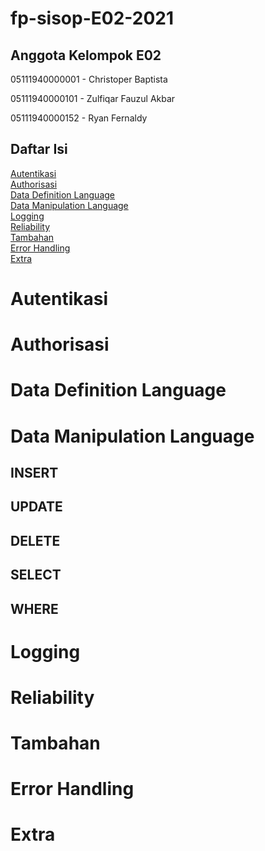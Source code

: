 # fp-sisop-E02-2021

## Anggota Kelompok E02
05111940000001 - Christoper Baptista

05111940000101 - Zulfiqar Fauzul Akbar

05111940000152 - Ryan Fernaldy

## Daftar Isi
[Autentikasi](https://github.com/Moon3903/fp-sisop-E02-2021#autentikasi) </br>
[Authorisasi](https://github.com/Moon3903/fp-sisop-E02-2021#authorisasi) </br>
[Data Definition Language](https://github.com/Moon3903/fp-sisop-E02-2021#data-definition-language) </br>
[Data Manipulation Language](https://github.com/Moon3903/fp-sisop-E02-2021#data-manipulation-language) </br>
[Logging](https://github.com/Moon3903/fp-sisop-E02-2021#logging) </br>
[Reliability](https://github.com/Moon3903/fp-sisop-E02-2021#reliability) </br>
[Tambahan](https://github.com/Moon3903/fp-sisop-E02-2021#tambahan) </br>
[Error Handling](https://github.com/Moon3903/fp-sisop-E02-2021#error-handling) </br>
[Extra](https://github.com/Moon3903/fp-sisop-E02-2021#extra) </br>

# Autentikasi
# Authorisasi
# Data Definition Language
# Data Manipulation Language
## INSERT
## UPDATE
## DELETE
## SELECT
## WHERE
# Logging
# Reliability
# Tambahan
# Error Handling
# Extra
